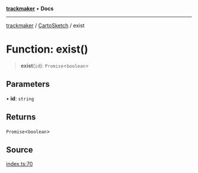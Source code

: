 [**trackmaker**](../../../index.md) • **Docs**

***

[trackmaker](../../../globals.md) / [CartoSketch](../index.md) / exist

# Function: exist()

> **exist**(`id`): `Promise`\<`boolean`\>

## Parameters

• **id**: `string`

## Returns

`Promise`\<`boolean`\>

## Source

[index.ts:70](https://github.com/Anson2251/trackmaker/blob/0370d3a06207a9d77c9f82b6a817216c8649e9c8/src/utils/cartosketch/index.ts#L70)
